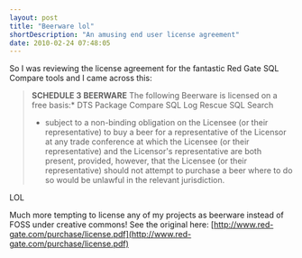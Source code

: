 ```yaml
---
layout: post
title: "Beerware lol"
shortDescription: "An amusing end user license agreement"
date: 2010-02-24 07:48:05
---
```

So I was reviewing the license agreement for the fantastic Red Gate SQL Compare tools and I came across this:

> **SCHEDULE 3**
>  **BEERWARE**
>  The following Beerware is licensed on a free basis:*
>  DTS Package Compare
>  SQL Log Rescue
>  SQL Search
>  * subject to a non-binding obligation on the Licensee (or their representative) to buy a beer for a representative of the Licensor at any trade conference at which the Licensee (or their representative) and the Licensor's representative are both present, provided, however, that the Licensee (or their representative) should not attempt to purchase a beer where to do so would be unlawful in the relevant jurisdiction.

LOL

Much more tempting to license any of my projects as beerware instead of FOSS under creative commons!  See the original here: [http://www.red-gate.com/purchase/license.pdf](http://www.red-gate.com/purchase/license.pdf)
